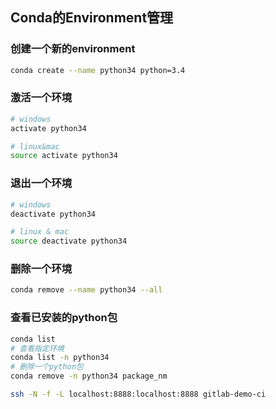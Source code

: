## Conda的Environment管理
### 创建一个新的environment
```bash
conda create --name python34 python=3.4
```

### 激活一个环境
```bash
# windows
activate python34

# linux&mac
source activate python34
```

### 退出一个环境
```bash
# windows
deactivate python34

# linux & mac
source deactivate python34
```

### 删除一个环境
```bash
conda remove --name python34 --all
```

### 查看已安装的python包
```bash
conda list
# 查看指定环境
conda list -n python34
# 删除一个python包
conda remove -n python34 package_nm
```

```bash
ssh -N -f -L localhost:8888:localhost:8888 gitlab-demo-ci
```
